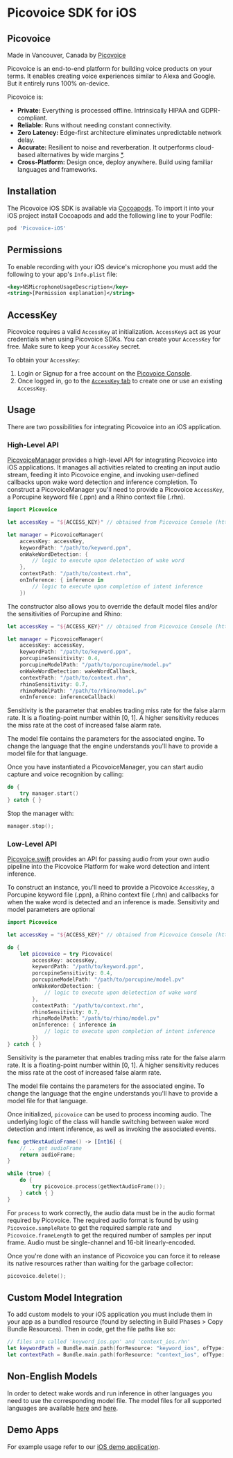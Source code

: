 # Picovoice SDK for iOS

## Picovoice

Made in Vancouver, Canada by [Picovoice](https://picovoice.ai)

Picovoice is an end-to-end platform for building voice products on your terms. It enables creating voice experiences
similar to Alexa and Google. But it entirely runs 100% on-device. 

Picovoice is:

- **Private:** Everything is processed offline. Intrinsically HIPAA and GDPR-compliant.
- **Reliable:** Runs without needing constant connectivity.
- **Zero Latency:** Edge-first architecture eliminates unpredictable network delay.
- **Accurate:** Resilient to noise and reverberation. It outperforms cloud-based alternatives by wide margins
[*](https://github.com/Picovoice/speech-to-intent-benchmark#results).
- **Cross-Platform:** Design once, deploy anywhere. Build using familiar languages and frameworks.

## Installation

The Picovoice iOS SDK is available via [Cocoapods](https://cocoapods.org). To import it into your iOS project install Cocoapods and add the following line to your Podfile: 

```ruby
pod 'Picovoice-iOS'
```

## Permissions

To enable recording with your iOS device's microphone you must add the following to your app's `Info.plist` file:
```xml
<key>NSMicrophoneUsageDescription</key>
<string>[Permission explanation]</string>
```

## AccessKey

Picovoice requires a valid `AccessKey` at initialization. `AccessKey`s act as your credentials when using Picovoice SDKs.
You can create your `AccessKey` for free. Make sure to keep your `AccessKey` secret.

To obtain your `AccessKey`:
1. Login or Signup for a free account on the [Picovoice Console](https://picovoice.ai/console/).
2. Once logged in, go to the [`AccessKey` tab](https://console.picovoice.ai/access_key) to create one or use an existing `AccessKey`.

## Usage

There are two possibilities for integrating Picovoice into an iOS application.

### High-Level API

[PicovoiceManager](/sdk/ios/PicovoiceManager.swift) provides
a high-level API for integrating Picovoice into iOS applications. It manages all activities related to creating an input audio stream, feeding it into Picovoice engine, and invoking user-defined callbacks upon wake word detection and
inference completion. To construct a PicovoiceManager you'll need to provide a Picovoice `AccessKey`, a Porcupine keyword file (.ppn) and a Rhino context file (.rhn).

```swift
import Picovoice

let accessKey = "${ACCESS_KEY}" // obtained from Picovoice Console (https://picovoice.ai/console/)

let manager = PicovoiceManager(
    accessKey: accessKey,
    keywordPath: "/path/to/keyword.ppn",
    onWakeWordDetection: { 
        // logic to execute upon deletection of wake word
    },
    contextPath: "/path/to/context.rhn",
    onInference: { inference in 
        // logic to execute upon completion of intent inference
    })
```

The constructor also allows you to override the default model files and/or the sensitivities of Porcupine and Rhino:

```swift
let accessKey = "${ACCESS_KEY}" // obtained from Picovoice Console (https://picovoice.ai/console/)

let manager = PicovoiceManager(
    accessKey: accessKey,
    keywordPath: "/path/to/keyword.ppn",
    porcupineSensitivity: 0.4,
    porcupineModelPath: "/path/to/porcupine/model.pv"
    onWakeWordDetection: wakeWordCallback,
    contextPath: "/path/to/context.rhn",
    rhinoSensitivity: 0.7,
    rhinoModelPath: "/path/to/rhino/model.pv"
    onInference: inferenceCallback)
```

Sensitivity is the parameter that enables trading miss rate for the false alarm rate. It is a floating-point number within [0, 1]. A higher sensitivity reduces the miss rate at the cost of increased false alarm rate. 

The model file contains the parameters for the associated engine. To change the language that the engine understands you'll have to provide a model file for that language.

Once you have instantiated a PicovoiceManager, you can start audio capture and voice recognition by calling:

```swift
do {
    try manager.start()
} catch { }
```

Stop the manager with:
```swift
manager.stop();
```

### Low-Level API

[Picovoice.swift](/sdk/ios/Picovoice.swift) provides an API for passing audio from your own audio pipeline into the Picovoice Platform for wake word detection and intent inference. 

To construct an instance, you'll need to provide a Picovoice `AccessKey`, a Porcupine keyword file (.ppn), a Rhino context file (.rhn) and callbacks for when the wake word is detected and an inference is made. Sensitivity and model parameters are optional

```swift
import Picovoice

let accessKey = "${ACCESS_KEY}" // obtained from Picovoice Console (https://picovoice.ai/console/)

do {
    let picovoice = try Picovoice(
        accessKey: accessKey,
        keywordPath: "/path/to/keyword.ppn",
        porcupineSensitivity: 0.4,
        porcupineModelPath: "/path/to/porcupine/model.pv"
        onWakeWordDetection: { 
            // logic to execute upon deletection of wake word
        },
        contextPath: "/path/to/context.rhn",
        rhinoSensitivity: 0.7,
        rhinoModelPath: "/path/to/rhino/model.pv"
        onInference: { inference in 
            // logic to execute upon completion of intent inference
        })
} catch { }
```

Sensitivity is the parameter that enables trading miss rate for the false alarm rate. It is a floating-point number within [0, 1]. A higher sensitivity reduces the miss rate at the cost of increased false alarm rate. 

The model file contains the parameters for the associated engine. To change the language that the engine understands you'll have to provide a model file for that language.

Once initialized, `picovoice` can be used to process incoming audio. The underlying logic of the class will handle switching between wake word detection and intent inference, as well as invoking the associated events.

```swift
func getNextAudioFrame() -> [Int16] {
    // .. get audioFrame
    return audioFrame;
}

while (true) {
    do {
        try picovoice.process(getNextAudioFrame());
    } catch { }
}
```

For `process` to work correctly, the audio data must be in the audio format required by Picovoice. The required audio format is found by using `Picovoice.sampleRate` to get the required sample rate and `Picovoice.frameLength` to get the required number of samples per input frame. Audio must be single-channel and 16-bit linearly-encoded.

Once you're done with an instance of Picovoice you can force it to release its native resources rather than waiting for the garbage collector:

```swift
picovoice.delete();
```

## Custom Model Integration

To add custom models to your iOS application you must include them in your app as a bundled resource (found by selecting in Build Phases > Copy Bundle Resources). Then in code, get the file paths like so:

```swift
// files are called 'keyword_ios.ppn' and 'context_ios.rhn'
let keywordPath = Bundle.main.path(forResource: "keyword_ios", ofType: "ppn")
let contextPath = Bundle.main.path(forResource: "context_ios", ofType: "rhn")
```

## Non-English Models

In order to detect wake words and run inference in other languages you need to use the corresponding model file. The model files for all supported languages are available [here](https://github.com/Picovoice/porcupine/tree/master/lib/common) and [here](https://github.com/Picovoice/rhino/tree/master/lib/common).

## Demo Apps

For example usage refer to our [iOS demo application](/demo/ios).